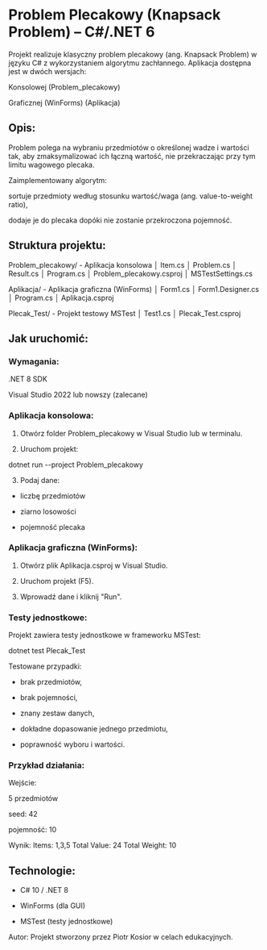 # Problem Plecakowy (Knapsack Problem) – C#/.NET 6
Projekt realizuje klasyczny problem plecakowy (ang. Knapsack Problem) w języku C# z wykorzystaniem algorytmu zachłannego. Aplikacja dostępna jest w dwóch wersjach:

Konsolowej (Problem_plecakowy)

Graficznej (WinForms) (Aplikacja)

## Opis:

Problem polega na wybraniu przedmiotów o określonej wadze i wartości tak, aby zmaksymalizować ich łączną wartość, nie przekraczając przy tym limitu wagowego plecaka.

Zaimplementowany algorytm:

sortuje przedmioty według stosunku wartość/waga (ang. value-to-weight ratio),

dodaje je do plecaka dopóki nie zostanie przekroczona pojemność.

## Struktura projektu:

Problem_plecakowy/ - Aplikacja konsolowa │ Item.cs │ Problem.cs │ Result.cs │ Program.cs │ Problem_plecakowy.csproj │ MSTestSettings.cs

Aplikacja/ - Aplikacja graficzna (WinForms) │ Form1.cs │ Form1.Designer.cs │ Program.cs │ Aplikacja.csproj

Plecak_Test/ - Projekt testowy MSTest │ Test1.cs │ Plecak_Test.csproj

## Jak uruchomić:

### Wymagania:

.NET 8 SDK

Visual Studio 2022 lub nowszy (zalecane)

### Aplikacja konsolowa:

1. Otwórz folder Problem_plecakowy w Visual Studio lub w terminalu.

2. Uruchom projekt:

dotnet run --project Problem_plecakowy

3. Podaj dane:

 - liczbę przedmiotów

 - ziarno losowości

 - pojemność plecaka

### Aplikacja graficzna (WinForms):

1. Otwórz plik Aplikacja.csproj w Visual Studio.

2. Uruchom projekt (F5).

3. Wprowadź dane i kliknij "Run".

### Testy jednostkowe:

Projekt zawiera testy jednostkowe w frameworku MSTest:

dotnet test Plecak_Test

Testowane przypadki:

 - brak przedmiotów,

 - brak pojemności,

 - znany zestaw danych,

 - dokładne dopasowanie jednego przedmiotu,

 - poprawność wyboru i wartości.

### Przykład działania:

Wejście:

5 przedmiotów

seed: 42

pojemność: 10

Wynik: Items: 1,3,5 Total Value: 24 Total Weight: 10

## Technologie:

 - C# 10 / .NET 8

 - WinForms (dla GUI)

 - MSTest (testy jednostkowe)

Autor: Projekt stworzony przez Piotr Kosior w celach edukacyjnych.
